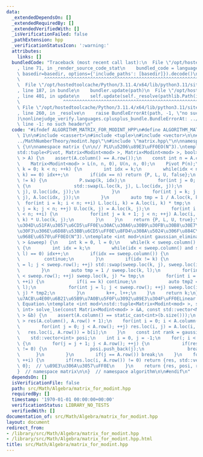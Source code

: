 ```yaml
---
data:
  _extendedDependsOn: []
  _extendedRequiredBy: []
  _extendedVerifiedWith: []
  _isVerificationFailed: false
  _pathExtension: hpp
  _verificationStatusIcon: ':warning:'
  attributes:
    links: []
  bundledCode: "Traceback (most recent call last):\n  File \"/opt/hostedtoolcache/Python/3.11.4/x64/lib/python3.11/site-packages/onlinejudge_verify/documentation/build.py\"\
    , line 71, in _render_source_code_stat\n    bundled_code = language.bundle(stat.path,\
    \ basedir=basedir, options={'include_paths': [basedir]}).decode()\n          \
    \         ^^^^^^^^^^^^^^^^^^^^^^^^^^^^^^^^^^^^^^^^^^^^^^^^^^^^^^^^^^^^^^^^^^^^^^^^^^^^^^^^^\n\
    \  File \"/opt/hostedtoolcache/Python/3.11.4/x64/lib/python3.11/site-packages/onlinejudge_verify/languages/cplusplus.py\"\
    , line 187, in bundle\n    bundler.update(path)\n  File \"/opt/hostedtoolcache/Python/3.11.4/x64/lib/python3.11/site-packages/onlinejudge_verify/languages/cplusplus_bundle.py\"\
    , line 401, in update\n    self.update(self._resolve(pathlib.Path(included), included_from=path))\n\
    \                ^^^^^^^^^^^^^^^^^^^^^^^^^^^^^^^^^^^^^^^^^^^^^^^^^^^^^^^^^\n \
    \ File \"/opt/hostedtoolcache/Python/3.11.4/x64/lib/python3.11/site-packages/onlinejudge_verify/languages/cplusplus_bundle.py\"\
    , line 260, in _resolve\n    raise BundleErrorAt(path, -1, \"no such header\"\
    )\nonlinejudge_verify.languages.cplusplus_bundle.BundleErrorAt: ../MathNumberTheory/modint.hpp:\
    \ line -1: no such header\n"
  code: "#ifndef ALGORITHM_MATRIX_FOR_MODINT_HPP\n#define ALGORITHM_MATRIX_FOR_MODINT_HPP\
    \ 1\n\n#include <cassert>\n#include <tuple>\n#include <vector>\n\n#include \"\
    ../MathNumberTheory/modint.hpp\"\n#include \"matrix.hpp\"\n\nnamespace algorithm\
    \ {\n\nnamespace matrix {\n\n// PLU\u5206\u89E3\uFF0EO(N^3).\ntemplate <int mod>\n\
    std::tuple<Pivot, Matrix<Modint<mod> >, Matrix<Modint<mod> >, bool> lu_decomposition(Matrix<Modint<mod>\
    \ > A) {\n    assert(A.column() == A.row());\n    const int n = A.column();\n\
    \    Matrix<Modint<mod> > L(n, n, 0), U(n, n, 0);\n    Pivot P(n);\n    for(int\
    \ k = 0; k < n; ++k) {\n        int idx = k;\n        while(idx < n and A.loc(idx,\
    \ k) == 0) idx++;\n        if(idx == n) return {P, L, U, false};\n        if(idx\
    \ != k) {\n            P.swap(k, idx);\n            for(int j = 0; j < k; ++j)\
    \ {\n                std::swap(L.loc(k, j), L.loc(idx, j));\n                std::swap(U.loc(k,\
    \ j), U.loc(idx, j));\n            }\n            for(int j = k; j < n; ++j) std::swap(A.loc(k,\
    \ j), A.loc(idx, j));\n        }\n        auto tmp = 1 / A.loc(k, k);\n      \
    \  for(int i = k; i < n; ++i) L.loc(i, k) = A.loc(i, k) * tmp;\n        for(int\
    \ j = k; j < n; ++j) U.loc(k, j) = A.loc(k, j);\n        for(int i = k + 1; i\
    \ < n; ++i) {\n            for(int j = k + 1; j < n; ++j) A.loc(i, j) -= L.loc(i,\
    \ k) * U.loc(k, j);\n        }\n    }\n    return {P, L, U, true};\n}\n\n// \u6383\
    \u304D\u51FA\u3057\u6CD5\uFF0E\u30AC\u30A6\u30B9\u30FB\u30B8\u30E7\u30EB\u30C0\
    \u30F3\u306E\u6D88\u53BB\u6CD5\uFF0E\u8FD4\u308A\u5024\u306F\u884C\u5217\u306E\
    \u968E\u6570\uFF0EO(N^3).\ntemplate <int mod>\nint gaussian_elimination(Matrix<Modint<mod>\
    \ > &sweep) {\n    int k = 0, l = 0;\n    while(k < sweep.column() and l < sweep.row())\
    \ {\n        int idx = k;\n        while(idx < sweep.column() and sweep.loc(idx,\
    \ l) == 0) idx++;\n        if(idx == sweep.column()) {\n            l++;\n   \
    \         continue;\n        }\n        if(idx != k) {\n            for(int j\
    \ = l; j < sweep.row(); ++j) std::swap(sweep.loc(k, j), sweep.loc(idx, j));\n\
    \        }\n        auto tmp = 1 / sweep.loc(k, l);\n        for(int j = l; j\
    \ < sweep.row(); ++j) sweep.loc(k, j) *= tmp;\n        for(int i = 0; i < sweep.column();\
    \ ++i) {\n            if(i == k) continue;\n            auto tmp2 = -sweep.loc(i,\
    \ l);\n            for(int j = l; j < sweep.row(); ++j) sweep.loc(i, j) += sweep.loc(k,\
    \ j) * tmp2;\n        }\n        k++, l++;\n    }\n    return k;\n}\n\n// \u9023\
    \u7ACB\u4E00\u6B21\u65B9\u7A0B\u5F0F\u3092\u89E3\u304F\uFF0ELinear Simultaneous\
    \ Equation.\ntemplate <int mod>\nstd::tuple<Matrix<Modint<mod> >, std::vector<int>,\
    \ int> solve_lse(const Matrix<Modint<mod> > &A, const std::vector<Modint<mod>\
    \ > &b) {\n    assert(A.column() == static_cast<int>(b.size()));\n    Matrix<Modint<mod>\
    \ > res(A.column(), A.row() + 1);\n    for(int i = 0; i < A.column(); ++i) {\n\
    \        for(int j = 0; j < A.row(); ++j) res.loc(i, j) = A.loc(i, j);\n     \
    \   res.loc(i, A.row()) = b[i];\n    }\n    const int rank = gaussian_elimination(res);\n\
    \    std::vector<int> posi;\n    int i = 0, j = -1;\n    for(; i < rank; ++i)\
    \ {\n        for(j = j + 1; j < A.row(); ++j) {\n            if(res.loc(i, j)\
    \ != 0) {\n                posi.push_back(j);\n                break;\n      \
    \      }\n        }\n        if(j == A.row()) break;\n    }\n    for(; i < rank;\
    \ ++i) {\n        if(res.loc(i, A.row()) != 0) return {res, std::vector<int>(),\
    \ 0};  // \u89E3\u306A\u3057\uFF0E\n    }\n    return {res, posi, rank};\n}\n\n\
    }  // namespace matrix\n\n}  // namespace algorithm\n\n#endif\n"
  dependsOn: []
  isVerificationFile: false
  path: src/Math/Algebra/matrix_for_modint.hpp
  requiredBy: []
  timestamp: '1970-01-01 00:00:00+00:00'
  verificationStatus: LIBRARY_NO_TESTS
  verifiedWith: []
documentation_of: src/Math/Algebra/matrix_for_modint.hpp
layout: document
redirect_from:
- /library/src/Math/Algebra/matrix_for_modint.hpp
- /library/src/Math/Algebra/matrix_for_modint.hpp.html
title: src/Math/Algebra/matrix_for_modint.hpp
---
```

